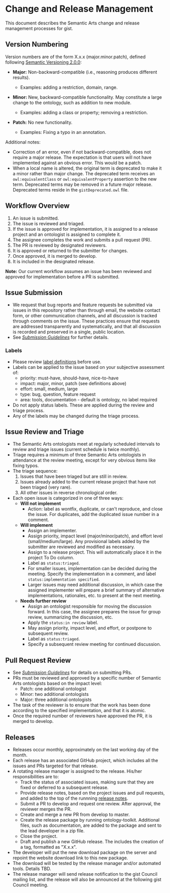 Change and Release Management
=====

This document describes the Semantic Arts change and release management processes for gist.

Version Numbering
-----

Version numbers are of the form X.x.x (major.minor.patch), defined following [Semantic Versioning 2.0.0](https://semver.org/):

- **Major:** Non-backward-compatible (i.e., reasoning produces different results).
  - Examples: adding a restriction, domain, range.

- **Minor:** New, backward-compatible functionality. May constitute a large change to the ontology, such as addition to new module.
  - Examples: adding a class or property; removing a restriction.

- **Patch:** No new functionality. 
  - Examples: Fixing a typo in an annotation.

Additional notes:
- Correction of an error, even if not backward-compatible, does not require a major release. The expectation is that users will not have implemented against an obvious error. This would be a patch.
- When a local name is altered, the original term is deprecated to make it a minor rather than major change. The deprecated term receives an `owl:equivalentClass` or `owl:equivalentProperty` assertion to the new term. Deprecated terms may be removed in a future major release. Deprecated terms reside in the `gistDeprecated.owl` file.


Workflow Overview
-----

1. An issue is submitted.
1. The issue is reviewed and triaged.
1. If the issue is approved for implementation, it is assigned to a release project and an ontologist is assigned to complete it.
1. The assignee completes the work and submits a pull request (PR).
1. The PR is reviewed by designated reviewers.
1. It is approved or returned to the submitter for changes.
1. Once approved, it is merged to develop.
1. It is included in the designated release.

**Note:** Our current workflow assumes an issue has been reviewed and approved for implementation before a PR is submitted.

Issue Submission
-----

- We request that bug reports and feature requests be submitted via issues in this repository rather than through email, the website contact form, or other communication channels, and all discussion is tracked through comments on the issue. These practices ensure that requests are addressed transparently and systematically, and that all discussion is recorded and preserved in a single, public location.
- See [_Submission Guidelines_](SubmissionGuidelines.md) for further details.

### Labels

- Please review [label definitions](https://github.com/semanticarts/gist/labels) before use.
- Labels can be applied to the issue based on your subjective assessment of:
  - priority: must-have, should-have, nice-to-have
  - impact: major, minor, patch (see definitions above)
  - effort: small, medium, large
  - type: bug, question, feature request
  - area: tools, documentation - default is ontology, no label required
- Do not apply status labels. These are applied during the review and triage process.
- Any of the labels may be changed during the triage process.

Issue Review and Triage 
-----

- The Semantic Arts ontologists meet at regularly scheduled intervals to review and triage issues (current schedule is twice monthly).
- Triage requires a minimum of three Semantic Arts ontologists in attendance at the review meeting, except for very obvious items like fixing typos.
- The triage sequence:
  1. Issues that have been triaged but are still in review.
  1. Issues already added to the current release project that have not been triaged (very rare).
  1. All other issues in reverse chronological order.
- Each open issue is categorized in one of three ways:
   - **Will not implement**
     - Action: label as wontfix, duplicate, or can't reproduce, and close the issue. For duplicates, add the duplicated issue number in a comment.
   - **Will implement**
     - Assign an implementer.
     - Assign priority, impact level (major/minor/patch), and effort level (small/medium/large). Any provisional labels added by the submitter are reviewed and modified as necessary.
     - Assign to a release project. This will automatically place it in the project To Do column.
     - Label as `status:triaged`.
     - For smaller issues, implementation can be decided during the meeting. Specify the implementation in a comment, and label `status:implementation specified`. 
     - Larger issues may need additional discussion, in which case the assigned implementer will prepare a brief summary of alternative implementations, rationales, etc. to present at the next meeting.
  - **Needs further review**
    - Assign an ontologist responsible for moving the discussion forward. In this case, the assignee prepares the issue for group review, summarizing the discussion, etc.
    - Apply the `status:in review` label.
    - May assign priority, impact level, and effort, or postpone to subsequent review.
    - Label as `status:triaged`.
    - Specify a subsequent review meeting for continued discussion.
 
 
Pull Request Review
-----

- See [_Submission Guidelines_](SubmissionGuidelines.md) for details on submitting PRs.
- PRs must be reviewed and approved by a specific number of Semantic Arts ontologists based on the impact level:
  - Patch: one additional ontologist
  - Minor: two additional ontologists
  - Major: three additional ontologists
- The task of the reviewer is to ensure that the work has been done according to the specified implementation, and that it is atomic.
- Once the required number of reviewers have approved the PR, it is merged to develop.

        
Releases
-----

- Releases occur monthly, approximately on the last working day of the month.
- Each release has an associated GitHub project, which includes all the issues and PRs targeted for that release.
- A rotating release manager is assigned to the release. His/her responsibilities are to:
  - Track the status of associated issues, making sure that they are fixed or deferred to a subsequent release.
  - Provide release notes, based on the project issues and pull requests, and added to the top of the runnning [release notes](ReleaseNotes.md).
  - Submit a PR to develop and request one review. After approval, the reviewer merges the PR.
  - Create and merge a new PR from develop to master.
  - Create the release package by running ontology-toolkit. Additional files, such as documentation, are added to the package and sent to the lead developer in a zip file.
  - Close the project.
  - Draft and publish a new GitHub release. The includes the creation of a tag, formatted as "X.x.x".
- The developer will put the new download package on the server and repoint the website download link to this new package.
- The download will be tested by the release manager and/or automated tools. Details TBD.
- The release manager will send release notification to the gist Council mailing list, and the release will also be announced at the following gist Council meeting.
 
